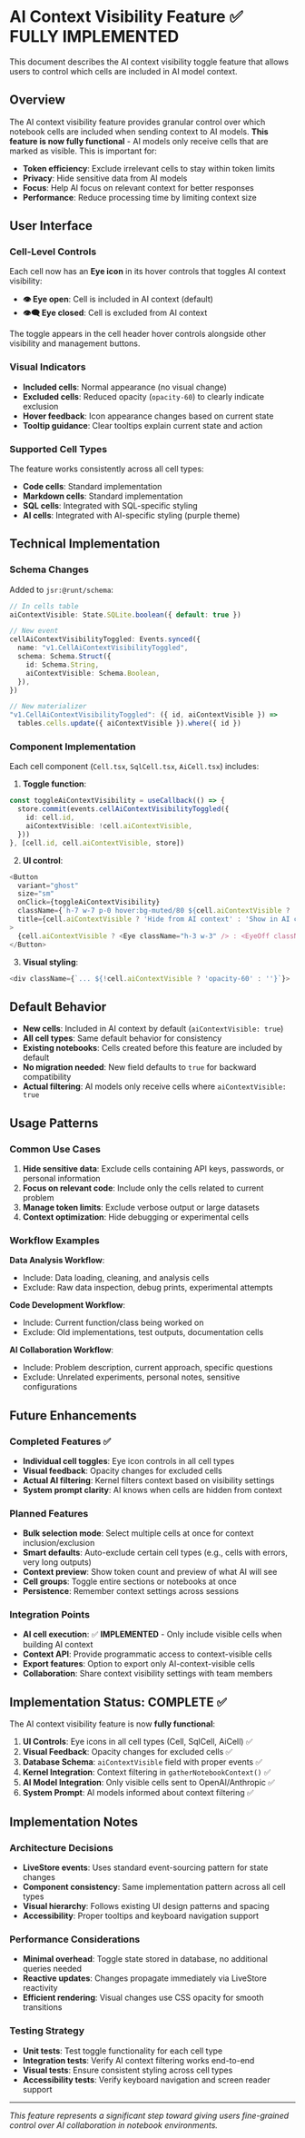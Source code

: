 # AI Context Visibility Feature ✅ FULLY IMPLEMENTED

This document describes the AI context visibility toggle feature that allows users to control which cells are included in AI model context.

## Overview

The AI context visibility feature provides granular control over which notebook cells are included when sending context to AI models. **This feature is now fully functional** - AI models only receive cells that are marked as visible. This is important for:

- **Token efficiency**: Exclude irrelevant cells to stay within token limits
- **Privacy**: Hide sensitive data from AI models
- **Focus**: Help AI focus on relevant context for better responses
- **Performance**: Reduce processing time by limiting context size

## User Interface

### Cell-Level Controls

Each cell now has an **Eye icon** in its hover controls that toggles AI context visibility:

- **👁️ Eye open**: Cell is included in AI context (default)
- **👁️‍🗨️ Eye closed**: Cell is excluded from AI context

The toggle appears in the cell header hover controls alongside other visibility and management buttons.

### Visual Indicators

- **Included cells**: Normal appearance (no visual change)
- **Excluded cells**: Reduced opacity (`opacity-60`) to clearly indicate exclusion
- **Hover feedback**: Icon appearance changes based on current state
- **Tooltip guidance**: Clear tooltips explain current state and action

### Supported Cell Types

The feature works consistently across all cell types:
- **Code cells**: Standard implementation
- **Markdown cells**: Standard implementation  
- **SQL cells**: Integrated with SQL-specific styling
- **AI cells**: Integrated with AI-specific styling (purple theme)

## Technical Implementation

### Schema Changes

Added to `jsr:@runt/schema`:

```typescript
// In cells table
aiContextVisible: State.SQLite.boolean({ default: true })

// New event
cellAiContextVisibilityToggled: Events.synced({
  name: "v1.CellAiContextVisibilityToggled",
  schema: Schema.Struct({
    id: Schema.String,
    aiContextVisible: Schema.Boolean,
  }),
})

// New materializer
"v1.CellAiContextVisibilityToggled": ({ id, aiContextVisible }) =>
  tables.cells.update({ aiContextVisible }).where({ id })
```

### Component Implementation

Each cell component (`Cell.tsx`, `SqlCell.tsx`, `AiCell.tsx`) includes:

1. **Toggle function**:
```typescript
const toggleAiContextVisibility = useCallback(() => {
  store.commit(events.cellAiContextVisibilityToggled({
    id: cell.id,
    aiContextVisible: !cell.aiContextVisible,
  }))
}, [cell.id, cell.aiContextVisible, store])
```

2. **UI control**:
```typescript
<Button
  variant="ghost"
  size="sm"
  onClick={toggleAiContextVisibility}
  className={`h-7 w-7 p-0 hover:bg-muted/80 ${cell.aiContextVisible ? '' : 'text-muted-foreground/60'}`}
  title={cell.aiContextVisible ? 'Hide from AI context' : 'Show in AI context'}
>
  {cell.aiContextVisible ? <Eye className="h-3 w-3" /> : <EyeOff className="h-3 w-3" />}
</Button>
```

3. **Visual styling**:
```typescript
<div className={`... ${!cell.aiContextVisible ? 'opacity-60' : ''}`}>
```

## Default Behavior

- **New cells**: Included in AI context by default (`aiContextVisible: true`)
- **All cell types**: Same default behavior for consistency
- **Existing notebooks**: Cells created before this feature are included by default
- **No migration needed**: New field defaults to `true` for backward compatibility
- **Actual filtering**: AI models only receive cells where `aiContextVisible: true`

## Usage Patterns

### Common Use Cases

1. **Hide sensitive data**: Exclude cells containing API keys, passwords, or personal information
2. **Focus on relevant code**: Include only the cells related to current problem
3. **Manage token limits**: Exclude verbose output or large datasets
4. **Context optimization**: Hide debugging or experimental cells

### Workflow Examples

**Data Analysis Workflow**:
- Include: Data loading, cleaning, and analysis cells
- Exclude: Raw data inspection, debug prints, experimental attempts

**Code Development Workflow**:
- Include: Current function/class being worked on
- Exclude: Old implementations, test outputs, documentation cells

**AI Collaboration Workflow**:
- Include: Problem description, current approach, specific questions
- Exclude: Unrelated experiments, personal notes, sensitive configurations

## Future Enhancements

### Completed Features ✅

- **Individual cell toggles**: Eye icon controls in all cell types
- **Visual feedback**: Opacity changes for excluded cells
- **Actual AI filtering**: Kernel filters context based on visibility settings
- **System prompt clarity**: AI knows when cells are hidden from context

### Planned Features

- **Bulk selection mode**: Select multiple cells at once for context inclusion/exclusion
- **Smart defaults**: Auto-exclude certain cell types (e.g., cells with errors, very long outputs)
- **Context preview**: Show token count and preview of what AI will see
- **Cell groups**: Toggle entire sections or notebooks at once
- **Persistence**: Remember context settings across sessions

### Integration Points

- **AI cell execution**: ✅ **IMPLEMENTED** - Only include visible cells when building AI context
- **Context API**: Provide programmatic access to context-visible cells
- **Export features**: Option to export only AI-context-visible cells
- **Collaboration**: Share context visibility settings with team members

## Implementation Status: COMPLETE ✅

The AI context visibility feature is now **fully functional**:

1. **UI Controls**: Eye icons in all cell types (Cell, SqlCell, AiCell) ✅
2. **Visual Feedback**: Opacity changes for excluded cells ✅  
3. **Database Schema**: `aiContextVisible` field with proper events ✅
4. **Kernel Integration**: Context filtering in `gatherNotebookContext()` ✅
5. **AI Model Integration**: Only visible cells sent to OpenAI/Anthropic ✅
6. **System Prompt**: AI models informed about context filtering ✅

## Implementation Notes

### Architecture Decisions

- **LiveStore events**: Uses standard event-sourcing pattern for state changes
- **Component consistency**: Same implementation pattern across all cell types
- **Visual hierarchy**: Follows existing UI design patterns and spacing
- **Accessibility**: Proper tooltips and keyboard navigation support

### Performance Considerations

- **Minimal overhead**: Toggle state stored in database, no additional queries needed
- **Reactive updates**: Changes propagate immediately via LiveStore reactivity
- **Efficient rendering**: Visual changes use CSS opacity for smooth transitions

### Testing Strategy

- **Unit tests**: Test toggle functionality for each cell type
- **Integration tests**: Verify AI context filtering works end-to-end
- **Visual tests**: Ensure consistent styling across cell types
- **Accessibility tests**: Verify keyboard navigation and screen reader support

---

*This feature represents a significant step toward giving users fine-grained control over AI collaboration in notebook environments.*
